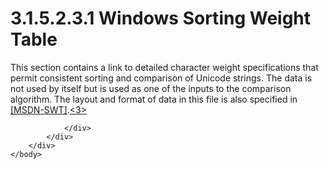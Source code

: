 <html dir="LTR" xmlns:mshelp="http://msdn.microsoft.com/mshelp" xmlns:ddue="http://ddue.schemas.microsoft.com/authoring/2003/5" xmlns:xlink="http://www.w3.org/1999/xlink" xmlns:tool="http://www.microsoft.com/tooltip">
    <head>
        <meta http-equiv="Content-Type" content="text/html; CHARSET=utf-8"></meta>
        <meta name="save" content="history"></meta>
        <title>3.1.5.2.3.1 Windows Sorting Weight Table</title>
        <xml>
            <mshelp:toctitle title="3.1.5.2.3.1 Windows Sorting Weight Table"></mshelp:toctitle>
            <mshelp:rltitle title="[MS-UCODEREF]: Windows Sorting Weight Table"></mshelp:rltitle>
            <mshelp:keyword index="A" term="226ad305-8a0b-469e-b30d-630c931faad2"></mshelp:keyword>
            <mshelp:attr name="DCSext.ContentType" value="open specification"></mshelp:attr>
            <mshelp:attr name="AssetID" value="226ad305-8a0b-469e-b30d-630c931faad2"></mshelp:attr>
            <mshelp:attr name="TopicType" value="kbRef"></mshelp:attr>
            <mshelp:attr name="DCSext.Title" value="[MS-UCODEREF]: Windows Sorting Weight Table" />
        </xml>
    </head>
    <body>
        <div id="header">
            <h1 class="heading">3.1.5.2.3.1 Windows Sorting Weight Table</h1>
        </div>
        <div id="mainSection">
            <div id="mainBody">
                <div id="allHistory" class="saveHistory"></div>
                <div id="sectionSection0" class="section" name="collapseableSection">
                    

<p>This section contains a link to detailed character weight
specifications that permit consistent sorting and comparison of Unicode
strings. The data is not used by itself but is used as one of the inputs to the
comparison algorithm. The layout and format of data in this file is also
specified in <a href="https://go.microsoft.com/fwlink/?LinkId=690961">[MSDN-SWT]</a>.<a id="Appendix_A_Target_3"></a><a href="a6d86942-eaf6-44c6-8afd-1603b3f4f0aa.html#Appendix_A_3" aria-label="Product behavior note 3">&lt;3&gt;</a></p>


                </div>
            </div>
        </div>
    </body>
</html>